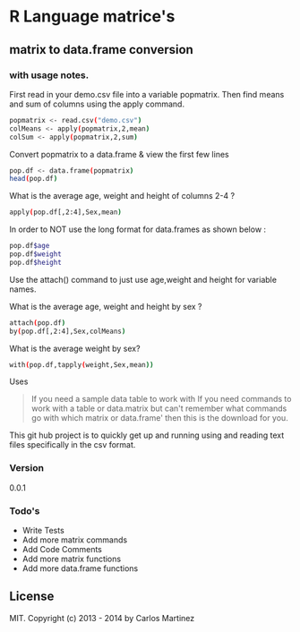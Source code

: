 # R Language  matrice's
## matrix to data.frame conversion
### with usage notes.

First read in your demo.csv file into a variable popmatrix.
Then find means and sum of columns using the apply command.

```sh
popmatrix <- read.csv("demo.csv")
colMeans <- apply(popmatrix,2,mean)
colSum <- apply(popmatrix,2,sum)
```
Convert popmatrix to a data.frame & view the first few lines
```sh
pop.df <- data.frame(popmatrix)
head(pop.df)
```
What is the average age, weight and height of columns 2-4 ?
```sh
apply(pop.df[,2:4],Sex,mean)
```
In order to NOT use the long format for data.frames as shown below : 
```sh
pop.df$age 
pop.df$weight 
pop.df$height 
```

Use the attach() command to just use age,weight and height for variable names.

 
What is the average age, weight and height by sex ?
```sh
attach(pop.df)
by(pop.df[,2:4],Sex,colMeans)
```
What is the average weight by sex?
```sh
with(pop.df,tapply(weight,Sex,mean))
```

Uses
> If you need a sample data table to work with
> If you need commands to work with a table or data.matrix but
> can't remember what commands go with which matrix or data.frame' then
> this is the download for you.

This git hub project is to quickly get up and running using and reading text files specifically in the csv format.

### Version
0.0.1


### Todo's

 - Write Tests
 - Add more matrix commands
 - Add Code Comments
 - Add more matrix functions
 - Add more data.frame functions

License
----
MIT. Copyright (c) 2013 - 2014  by Carlos Martinez
